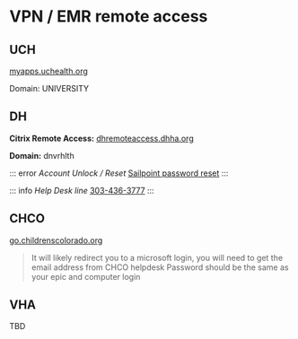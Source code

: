 # VPN / EMR remote access

## UCH
[myapps.uchealth.org](https://myapps.uchealth.org/Citrix/InternalWeb/)

Domain: UNIVERSITY

## DH
**Citrix Remote Access:**
[dhremoteaccess.dhha.org](https://dhremoteaccess.dhha.org/)

**Domain:** dnvrhlth

::: error *Account Unlock / Reset*
[Sailpoint password reset](https://denverhealth.identitynow.com/passwordreset)
:::

::: info *Help Desk line*
[303-436-3777](tel:+1-303-436-3777)
:::

## CHCO
[go.childrenscolorado.org](https://go.childrenscolorado.org/vpn/index.html)

> It will likely redirect you to a microsoft login, you will need to get the email address from CHCO helpdesk
> Password should be the same as your epic and computer login

## VHA
TBD
